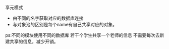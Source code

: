 享元模式

 * 由不同的名字获取对应的数据库连接
 * 与对象池的区别是每个name有自己共享对应的对象。

 ps:不同的模块使用不同的数据库
    若干个学生共享一个老师的信息
    不需要每次去新建共享的信息，减少开销。